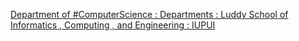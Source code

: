 [Department of #ComputerScience : Departments : Luddy School of Informatics , Computing , and Engineering : IUPUI](https://qi.tc/qi/118420)
